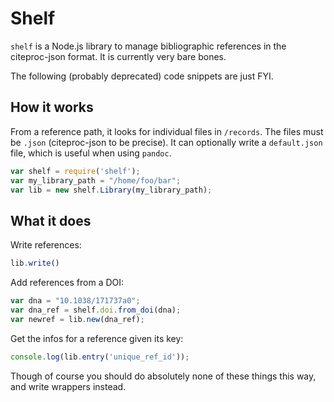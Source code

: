 # Shelf

`shelf` is a Node.js library to manage bibliographic references in the
citeproc-json format. It is currently very bare bones.

The following (probably deprecated) code snippets are just FYI.

## How it works

From a reference path, it looks for individual files in `/records`. The files
must be `.json` (citeproc-json to be precise). It can optionally write a
`default.json` file, which is useful when using `pandoc`.

~~~ javascript
var shelf = require('shelf');
var my_library_path = "/home/foo/bar";
var lib = new shelf.Library(my_library_path);
~~~

## What it does

Write references:

~~~ javascript
lib.write()
~~~

Add references from a DOI:

~~~ javascript
var dna = "10.1038/171737a0";
var dna_ref = shelf.doi.from_doi(dna);
var newref = lib.new(dna_ref);
~~~

Get the infos for a reference given its key:

~~~ javascript
console.log(lib.entry('unique_ref_id'));
~~~

Though of course you should do absolutely none of these things this way, and
write wrappers instead.
